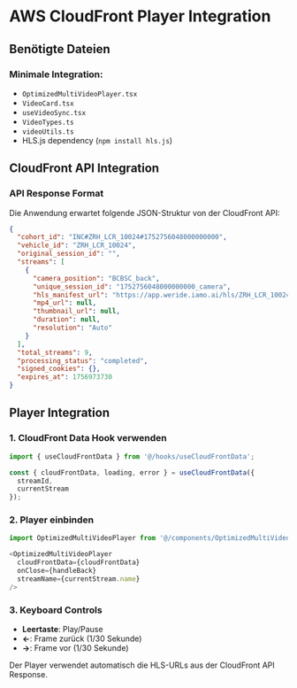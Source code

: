 # AWS CloudFront Player Integration

## Benötigte Dateien

### Minimale Integration:
- `OptimizedMultiVideoPlayer.tsx`
- `VideoCard.tsx` 
- `useVideoSync.tsx`
- `VideoTypes.ts`
- `videoUtils.ts`
- HLS.js dependency (`npm install hls.js`)

## CloudFront API Integration

### API Response Format

Die Anwendung erwartet folgende JSON-Struktur von der CloudFront API:

```json
{
  "cohort_id": "INC#ZRH_LCR_10024#1752756048000000000",
  "vehicle_id": "ZRH_LCR_10024",
  "original_session_id": "",
  "streams": [
    {
      "camera_position": "BCBSC_back",
      "unique_session_id": "1752756048000000000_camera",
      "hls_manifest_url": "https://app.weride.iamo.ai/hls/ZRH_LCR_10024/1752756048000000000_camera/1752756048000000000_camera_BCBSC_back/1752756048000000000_camera_BCBSC_back_master.m3u8",
      "mp4_url": null,
      "thumbnail_url": null,
      "duration": null,
      "resolution": "Auto"
    }
  ],
  "total_streams": 9,
  "processing_status": "completed",
  "signed_cookies": {},
  "expires_at": 1756973730
}
```

## Player Integration

### 1. CloudFront Data Hook verwenden

```typescript
import { useCloudFrontData } from '@/hooks/useCloudFrontData';

const { cloudFrontData, loading, error } = useCloudFrontData({ 
  streamId, 
  currentStream 
});
```

### 2. Player einbinden

```typescript
import OptimizedMultiVideoPlayer from '@/components/OptimizedMultiVideoPlayer';

<OptimizedMultiVideoPlayer
  cloudFrontData={cloudFrontData}
  onClose={handleBack}
  streamName={currentStream.name}
/>
```

### 3. Keyboard Controls

- **Leertaste**: Play/Pause
- **←**: Frame zurück (1/30 Sekunde)  
- **→**: Frame vor (1/30 Sekunde)

Der Player verwendet automatisch die HLS-URLs aus der CloudFront API Response.